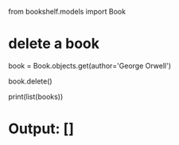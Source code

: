 from bookshelf.models import Book

# delete a book

book = Book.objects.get(author='George Orwell')

book.delete()

print(list(books))
# Output: []